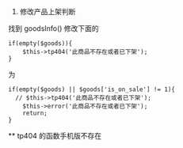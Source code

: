 1. 修改产品上架判断

找到 goodsInfo() 修改下面的

```
if(empty($goods)){
    $this->tp404('此商品不存在或者已下架');
}
```

为

```
if(empty($goods) || $goods['is_on_sale'] != 1){
  // $this->tp404('此商品不存在或者已下架');
    $this->error('此商品不存在或者已下架');
    return;
}
```

** tp404 的函数手机版不存在
